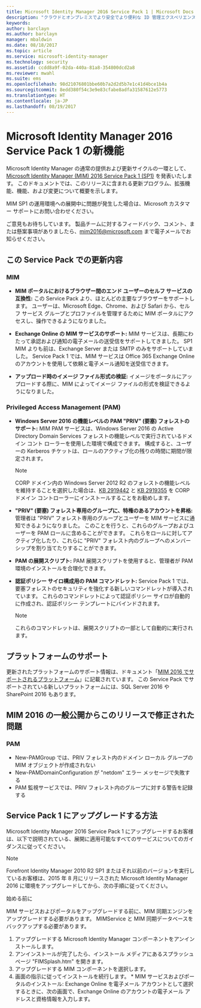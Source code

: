 ```yaml
---
title: Microsoft Identity Manager 2016 Service Pack 1 | Microsoft Docs
description: "クラウドとオンプレミスでより安全でより便利な ID 管理エクスペリエンスを作成する MIM 2016 のしくみを理解します。"
keywords: 
author: barclayn
ms.author: barclayn
manager: mbaldwin
ms.date: 08/18/2017
ms.topic: article
ms.service: microsoft-identity-manager
ms.technology: security
ms.assetid: ccdd8a9f-02da-440a-81a8-354800dcd2a8
ms.reviewer: mwahl
ms.suite: ems
ms.openlocfilehash: 98d21076801bbe60b7a2d2d5b7e1c41d4bce1b4a
ms.sourcegitcommit: 8edd380f54c3e9e83cfabe8adfa31587612e5773
ms.translationtype: HT
ms.contentlocale: ja-JP
ms.lasthandoff: 08/19/2017
---
```

# <a name="whats-new-for-microsoft-identity-manager-2016-service-pack-1"></a>Microsoft Identity Manager 2016 Service Pack 1 の新機能 #

Microsoft Identity Manager の通常の提供および更新サイクルの一環として、[Microsoft Identity Manager (MIM) 2016 Service Pack 1 (SP1)](https://msdn.microsoft.com/subscriptions/downloads/?fileid=70212#searchTerm=&Languages=en&PageSize=10&PageIndex=0&FileId=70212) を発表いたします。 このドキュメントでは、このリリースに含まれる更新プログラム、拡張機能、機能、および変更について概要を示します。

MIM SP1 の運用環境への展開中に問題が発生した場合は、Microsoft カスタマー サポートにお問い合わせください。

ご意見もお待ちしています。 製品チームに対するフィードバック、コメント、または懸案事項がありましたら、[mim2016@microsoft.com](mailto:mim2016@microsoft.com) まで電子メールでお知らせください。



## <a name="updates-in-this-service-pack"></a>この Service Pack での更新内容 #

### <a name="mim"></a>MIM

- **MIM ポータルにおけるブラウザー間のエンド ユーザーのセルフ サービスの互換性:** この Service Pack より、ほとんどの主要なブラウザーをサポートします。 ユーザーは、Microsoft Edge、Chrome、および Safari から、セルフ サービス グループとプロファイルを管理するために MIM ポータルにアクセスし、操作できるようになりました。

- **Exchange Online の MIM サービスのサポート:** MIM サービスは、長期にわたって承認および通知の電子メールの送受信をサポートしてきました。 SP1 MIM よりも前は、Exchange Server または SMTP のみをサポートしていました。 Service Pack 1 では、MIM サービスは Office 365 Exchange Online のアカウントを使用して依頼と電子メール通知を送受信できます。

- **アップロード時のイメージ ファイル形式の検証:** イメージをポータルにアップロードする際に、MIM によってイメージ ファイルの形式を検証できるようになりました。

### <a name="privileged-access-managementpam"></a>Privileged Access Management (PAM)

- **Windows Server 2016 の機能レベルの PAM "PRIV" (要塞) フォレストのサポート:** MIM PAM サービスは、Windows Server 2016 の Active Directory Domain Services フォレストの機能レベルで実行されているドメイン コント ローラーを使用した環境で構成できます。 構成すると、ユーザーの Kerberos チケットは、ロールのアクティブ化の残りの時間に期間が限定されます。

    >[!Note]
    CORP ドメイン内の Windows Server 2012 R2 のフォレストの機能レベルを維持することを選択した場合は、[KB 2919442](https://support.microsoft.com/en-us/kb/2919442) と [KB 2919355](https://support.microsoft.com/en-us/kb/2919355) を CORP ドメイン コントローラーにインストールすることをお勧めします。

- **"PRIV" (要塞) フォレスト専用のグループに、特権のあるアカウントを昇格:** 管理者は "PRIV" フォレスト専用のグループとユーザーを MIM サービスに通知できるようになりました。 このことを行うと、これらのグループおよびユーザーを PAM ロールに含めることができます。  これらをロールに対してアクティブ化したり、これらに "PRIV" フォレスト内のグループへのメンバーシップを割り当てたりすることができます。

- **PAM の展開スクリプト:** PAM 展開スクリプトを使用すると、管理者が PAM 環境のインストールを合理化できます。

- **認証ポリシー サイロ構成用の PAM コマンドレット:** Service Pack 1 では、要塞フォレストのセキュリティを強化する新しいコマンドレットが導入されています。 これらのコマンドレットによって認証ポリシー サイロが自動的に作成され、認証ポリシー テンプレートにバインドされます。

    >[!Note]
    これらのコマンドレットは、展開スクリプトの一部として自動的に実行されます。


## <a name="platform-support"></a>プラットフォームのサポート
更新されたプラットフォームのサポート情報は、ドキュメント「[MIM 2016 でサポートされるプラットフォーム](microsoft-identity-manager-2016-supported-platforms.md)」に記載されています。  この Service Pack でサポートされている新しいプラットフォームには、SQL Server 2016 や SharePoint 2016 もあります。

## <a name="issues-fixed-in-this-release-from-mim-2016-general-availability"></a>MIM 2016 の一般公開からこのリリースで修正された問題

### <a name="pam"></a>PAM
- New-PAMGroup では、PRIV フォレスト内のドメイン ローカル グループの MIM オブジェクトが作成されない
- New-PAMDomainConfiguration が "netdom" エラー メッセージで失敗する
- PAM 監視サービスでは、PRIV フォレスト内のグループに対する警告を記録する

## <a name="how-to-upgrade-to-service-pack-1"></a>Service Pack 1 にアップグレードする方法

Microsoft Identity Manager 2016 Service Pack 1 にアップグレードするお客様は、以下で説明されている、展開に適用可能なすべてのサービスについてのガイダンスに従ってください。

>[!Note]
>Forefront Identity Manager 2010 R2 SP1 またはそれ以前のバージョンを実行しているお客様は、2015 年 8 月にリリースされた Microsoft Identity Manager 2016 に環境をアップグレードしてから、次の手順に従ってください。

始める前に

MIM サービスおよびポータルをアップグレードする前に、MIM 同期エンジンをアップグレードする必要があります。
MIMService と MIM 同期データベースをバックアップする必要があります。

  1. アップグレードする Microsoft Identity Manager コンポーネントをアンインストールします。
  2. アンインストールが完了したら、インストール メディアにあるスプラッシュ ページ "FIMSplash.htm" を開きます。
  3. アップグレードする MIM コンポーネントを選択します。
  4. 画面の指示に従ってインストールを続行します。
    * MIM サービスおよびポータルのインストール: Exchange Online を電子メール アカウントとして選択するときに、次の画面で、Exchange Online のアカウントの電子メール アドレスと資格情報を入力します。
